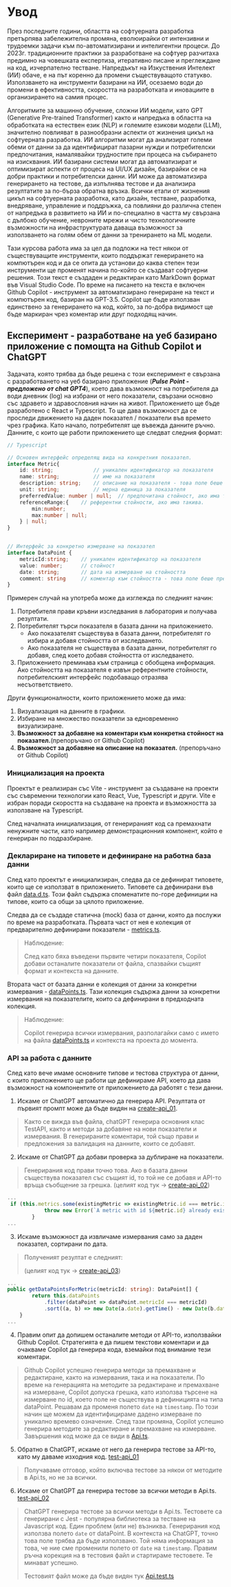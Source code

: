 # Увод

През последните години, областта на софтуерната разработка претърпява забележителна промяна, еволюирайки от интензивни и трудоемки задачи към по-автоматизирани и интелигентни процеси. До 2023г. традиционните практики за разработване на софтуер разчитаха предимно на човешката експертиза, итеративно писане и преглеждане на код, изчерпателно тестване. Напредъкът на Изкуствения Интелект (ИИ) обаче, е на път коренно да промени съществуващото статукво. Използването на инструменти базирани на ИИ, осезаемо води до промени в ефективността, скоростта на разработката и иновациите в организирането на самия процес.

Алгоритмите за машинно обучение, сложни ИИ модели, като GPT (Generative Pre-trained Transformer) както и напредъка в областта на обработката на естествен език (NLP) и големите езикови модели (LLM), значително повлияват в разнообразни аспекти от жизнения цикъл на софтуерната разработка. ИИ алгоритми могат да анализират големи обеми от данни за да идентифицират пазарни нужди и потребителски предпочитания, намалявайки трудностите при процеса на събирането на изисквания. ИИ базирани системи могат да автоматизират и оптимизират аспекти от процеса на UI/UX дизайн, базирайки се на добри практики и потребителски данни. ИИ може да автоматизира генерирането на тестове, да изпълнява тестове и да анализира резултатите за по-бърза обратна връзка. Всички етапи от жизнения цикъл на софтуерната разработка, като дизайн, тестване, разработка, внедряване, управление и поддръжка, са повлияни до различна степен от напредъка в развитието на ИИ и по-специално в частта му свързана с дълбоко обучение, невроните мрежи и чисто технологичните възможности на инфраструктурата даваща възможност за използването на голям обем от данни за тренирането на ML модели.

Тази курсова работа има за цел да подложи на тест някои от съществуващите инструменти, които поддържат генерирането на компютърен код и да се опита да установи до каква степен тези инструменти ще променят начина по-който се създават софтуерни решения. Този текст е създаден и редактиран като MarkDown формат във Visual Studio Code. По време на писането на текста е включен Github Copilot - инструмент за автоматизирано генериране на текст и компютърен код, базиран на GPT-3.5. Copilot ще бъде използван единствено за генерирането на код, който, за по-добра видимост ще бъде маркиран чрез коментар или друг подходящ начин.

## Експеримент - разработване на уеб базирано приложение с помощта на Github Copilot и ChatGPT

Задачата, която трябва да бъде решена с този експеримент е свързана с разработването на уеб базирано приложение (***Pulse Point - предложено от chat GPT4***), което дава възможност на потребителя да води дневник (log) на избрани от него показатели, свързани основно със здравето и здравословния начин на живот. Приложението ще бъде разработено с React и Typescript. To ще дава възможност да се проследи движението на даден показател / показатели във времето чрез графика. Като начало, потребителят ще въвежда данните ръчно. Данните, с които ще работи приложението ще следват следния формат:

```typescript
// Typescript

// Основен интерфейс определящ вида на конкретния показател.
interface Metric{
    id: string;             // уникален идентификатор на показателя
    name: string;           // име на показателя
    description: string;    // описание на показателя - това поле беше препоръчано от Github Copilot
    unit: string;           // мерна единица за показателя
    preferredValue: number | null;  // предпочитана стойност, ако има такава.
    referenceRange:{    // референтни стойности, ако има такива.
        min:number;
        max:number | null;
    } | null;
}


// Интерфейс за конкретно измерване на показател
interface DataPoint {
    metricId:string;    // уникален идентификатор на показателя
    value: number;      // стойност
    date: string;       // дата на измерване на стойността
    comment: string     // коментар към стойността - това поле беше препоръчано от Github Copilot
}
```

Примерен случай на употреба може да изглежда по следният начин:

1. Потребителя прави кръвни изследвания в лаборатория и получава резултати.
2. Потребителят търси показателя в базата данни на приложението.
    * Ако показателят съществува в базата данни, потребителят го избира и добавя стойността от изследването.
    * Ако показателя не съществува в базата данни, потребителят го добавя, след което добавя стойността от изследването.
3. Приложението преминава към страница с обобщена информация. Ако стойността на показателя е извън референтните стойности, потребителският интерфейс подобаващо отразява несъответствието.

Други функционалности, които приложението може да има:
1. Визуализация на данните в графики.
2. Избиране на множество показатели за едновременно визуализиране.
3. **Възможност за добавяне на коментари към конкретна стойност на показател.**(препоръчано от Github Copilot)
4. **Възможност за добавяне на описание на показател.** (препоръчано от Github Copilot)

### Инициализация на проекта

Проектът е реализиран със Vite - инструмент за създаване на проекти със съвременни технологии като React, Vue, Typescript и други. Vite е избран поради скоростта на създаване на проекта и възможността за използване на Typescript.

След началната инициализация, от генерираният код са премахнати ненужните части, като например демонстрационния компонент, който е генериран по подразбиране.

### Деклариране на типовете и дефиниране на работна база данни

След като проектът е инициализиран, следва да се дефинират типовете, които ще се използват в приложението. Типовете са дефинирани във файл [data.d.ts](pulse-point-app/src/types/data.d.ts). Този файл съдържа споменатите по-горе дефиниции на типове, които са общи за цялото приложение.

Следва да се създаде статична (mock) база от данни, която да послужи по време на разработката. Първата част от нея е колекция от предварително дефинирани показатели - [metrics.ts](pulse-point-app/src/mockDB/metrics.ts).

> Наблюдение:
>
> След като бяха въведени първите четири показателя, Copilot добави останалите показатели от файла, спазвайки същият формат и контекста на данните.

Втората част от базата данни е колекция от данни за конкретни измервания - [dataPoints.ts](pulse-point-app/src/mockDB/dataPoints.ts). Тази колекция съдържа данни за конкретни измервания на показателите, които са дефинирани в предходната колекция.

> Наблюдение:
>
> Copilot генерира всички измервания, разполагайки само с името на файла [dataPoints.ts](pulse-point-app/src/mockDB/dataPoints.ts) и контекста на проекта до момента.

### API за работа с данните

След като вече имаме основните типове и тестова структура от данни, с които приложението ще работи ще дефинираме API, което да дава възможност на компонентите от приложението да работят с тези данни.

1. Искаме от ChatGPT автоматично да генерира API.
Резултата от първият промпт може да бъде видян на [create-api_01](/gpt_prompts/01.create-api_01.md).

>Както се вижда във файла, chatGPT генерира основния клас TestAPI, както и методи за добавяне на нови показатели и измервания. В генерираните коментари, той също прави и предложения за валидация на данните, които се добавят.

2. Искаме от ChatGPT да добави проверка за дублиране на показатели. 

> Генерирания код прави точно това. Ако в базата данни съществува показател със същият id, то той не се добавя и API-то връща съобщение за грешка.
> (целият код тук -> [create-api_02](/gpt_prompts/02.create-api_02.md))
```typescript
...
 if (this.metrics.some(existingMetric => existingMetric.id === metric.id)) {
            throw new Error(`A metric with id ${metric.id} already exists.`);
        }
...
```

3. Искаме възможност да извличаме измервания само за даден показател, сортирани по дата. 

> Полученият резултат е следният: 
>
>(целият код тук -> [create-api_03](/gpt_prompts/03.create-api_03.md))
```typescript
...
public getDataPointsForMetric(metricId: string): DataPoint[] {
        return this.dataPoints
            .filter(dataPoint => dataPoint.metricId === metricId)
            .sort((a, b) => new Date(a.date).getTime() - new Date(b.date).getTime());
    }
...
```

4. Правим опит да допишем останалите методи от API-то, използвайки  Github Copilot. Стратегията е да пишем текстови коментари и да очакваме Copilot да генерира кода, вземайки под внимание тези коментари.

> Github Copilot успешно генерира методи за премахване и редактиране, както на измервания, така и на показатели. По време на генерацията на методите за редактиране и премахване на измерване, Copilot допуска грешка, като използва търсене на измерване по id, което поле не съществува в дефиницията на типа dataPoint. Решавам да променя полето `date` на `timestamp`. По този начин ще можем да идентифицираме дадено измерване по уникално времево означение. След тази промяна, Copilot успешно генерира методите за редактиране и премахване на измерване. Завършения код може да се види в [Api.ts](pulse-point-app/src/Api.ts).

5. Обратно в ChatGPT, искаме от него да генерира тестове за API-то, като му даваме изходния код. [test-api_01](/gpt_prompts/04.test-api_01.md)

>Получаваме отговор, който включва тестове за някои от методите в Api.ts, но не за всички.

6. Искаме от ChatGPT да генерира тестове за всички методи в Api.ts. [test-api_02](/gpt_prompts/05.test-api_02.md)

> ChatGPT генерира тестове за всички методи в Api.ts. Тестовете са генерирани с Jest - популярна библиотека за тестване на Javascript код. Един проблем (или не) възниква. Генерирания код използва полето `date` от dataPoint. В контекста на ChatGPT, точно това поле трябва да бъде използвано. Той няма информация за това, че ние сме променили полето от `date` на `timestamp`. Правим ръчна корекция на в тестовия файл и стартираме тестовете. Те минават успешно.
>
> Тестовият файл може да бъде видян тук [Api.test.ts](pulse-point-app/src/tests/Api.test.ts)








